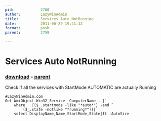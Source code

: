 ```yaml
---
pid:            2760
author:         LazyWinAdmin
title:          Services Auto NotRunning
date:           2011-06-29 19:41:12
format:         posh
parent:         2759

---
```


# Services Auto NotRunning

### [download](//scripts/2760.ps1) - [parent](//scripts/2759.md)

Check if all the services with StartMode AUTOMATIC are actually Running

```posh
#LazyWinAdmin.com
Get-WmiObject Win32_Service -ComputerName . |`
	where 	{($_.startmode -like "*auto*") -and `
		($_.state -notlike "*running*")}|`
	select DisplayName,Name,StartMode,State|ft -AutoSize
```
